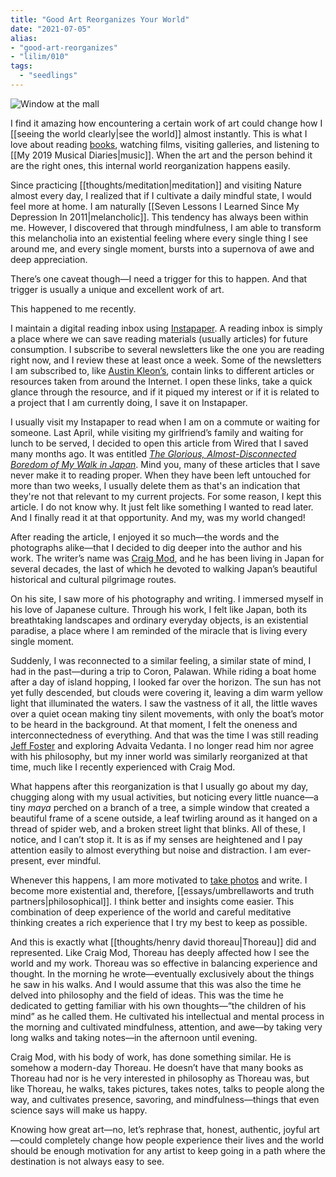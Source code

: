 ```yaml
---
title: "Good Art Reorganizes Your World"
date: "2021-07-05"
alias:
- "good-art-reorganizes"
- "lilim/010"
tags:
  - "seedlings"
---
```

![Window at the mall](essays/images/Window-at-the-mall.jpg)

I find it amazing how encountering a certain work of art could change how I [[seeing the world clearly|see the world]] almost instantly. This is what I love about reading [books](/tags/hero-books/), watching films, visiting galleries, and listening to [[My 2019 Musical Diaries|music]]. When the art and the person behind it are the right ones, this internal world reorganization happens easily.

Since practicing [[thoughts/meditation|meditation]] and visiting Nature almost every day, I realized that if I cultivate a daily mindful state, I would feel more at home. I am naturally [[Seven Lessons I Learned Since My Depression In 2011|melancholic]]. This tendency has always been within me. However, I discovered that through mindfulness, I am able to transform this melancholia into an existential feeling where every single thing I see around me, and every single moment, bursts into a supernova of awe and deep appreciation.

There’s one caveat though—I need a trigger for this to happen. And that trigger is usually a unique and excellent work of art.

This happened to me recently.

I maintain a digital reading inbox using [Instapaper](https://www.instapaper.com). A reading inbox is simply a place where we can save reading materials (usually articles) for future consumption. I subscribe to several newsletters like the one you are reading right now, and I review these at least once a week. Some of the newsletters I am subscribed to, like [Austin Kleon’s](https://austinkleon.com/newsletter), contain links to different articles or resources taken from around the Internet. I open these links, take a quick glance through the resource, and if it piqued my interest or if it is related to a project that I am currently doing, I save it on Instapaper.

I usually visit my Instapaper to read when I am on a commute or waiting for someone. Last April, while visiting my girlfriend’s family and waiting for lunch to be served, I decided to open this article from Wired that I saved many months ago. It was entitled [_The Glorious, Almost-Disconnected Boredom of My Walk in Japan_](https://www.wired.com/story/six-weeks-100s-miles-hours-glorious-boredom-japan). Mind you, many of these articles that I save never make it to reading proper. When they have been left untouched for more than two weeks, I usually delete them as that's an indication that they're not that relevant to my current projects. For some reason, I kept this article. I do not know why. It just felt like something I wanted to read later. And I finally read it at that opportunity. And my, was my world changed!

After reading the article, I enjoyed it so much—the words and the photographs alike—that I decided to dig deeper into the author and his work. The writer’s name was [Craig Mod](https://craigmod.com), and he has been living in Japan for several decades, the last of which he devoted to walking Japan’s beautiful historical and cultural pilgrimage routes.

On his site, I saw more of his photography and writing. I immersed myself in his love of Japanese culture. Through his work, I felt like Japan, both its breathtaking landscapes and ordinary everyday objects, is an existential paradise, a place where I am reminded of the miracle that is living every single moment.

Suddenly, I was reconnected to a similar feeling, a similar state of mind, I had in the past—during a trip to Coron, Palawan. While riding a boat home after a day of island hopping, I looked far over the horizon. The sun has not yet fully descended, but clouds were covering it, leaving a dim warm yellow light that illuminated the waters. I saw the vastness of it all, the little waves over a quiet ocean making tiny silent movements, with only the boat’s motor to be heard in the background. At that moment, I felt the oneness and interconnectedness of everything. And that was the time I was still reading [Jeff Foster](https://www.facebook.com/LifeWithoutACentre) and exploring Advaita Vedanta. I no longer read him nor agree with his philosophy, but my inner world was similarly reorganized at that time, much like I recently experienced with Craig Mod.

What happens after this reorganization is that I usually go about my day, chugging along with my usual activities, but noticing every little nuance—a tiny _maya_ perched on a branch of a tree, a simple window that created a beautiful frame of a scene outside, a leaf twirling around as it hanged on a thread of spider web, and a broken street light that blinks. All of these, I notice, and I can’t stop it. It is as if my senses are heightened and I pay attention easily to almost everything but noise and distraction. I am ever-present, ever mindful.

Whenever this happens, I am more motivated to [take photos](https://www.instagram.com/vinceimbat/) and write. I become more existential and, therefore, [[essays/umbrellaworts and truth partners|philosophical]]. I think better and insights come easier. This combination of deep experience of the world and careful meditative thinking creates a rich experience that I try my best to keep as possible.

And this is exactly what [[thoughts/henry david thoreau|Thoreau]] did and represented. Like Craig Mod, Thoreau has deeply affected how I see the world and my work. Thoreau was so effective in balancing experience and thought. In the morning he wrote—eventually exclusively about the things he saw in his walks. And I would assume that this was also the time he delved into philosophy and the field of ideas. This was the time he dedicated to getting familiar with his own thoughts—“the children of his mind” as he called them. He cultivated his intellectual and mental process in the morning and cultivated mindfulness, attention, and awe—by taking very long walks and taking notes—in the afternoon until evening.

Craig Mod, with his body of work, has done something similar. He is somehow a modern-day Thoreau. He doesn’t have that many books as Thoreau had nor is he very interested in philosophy as Thoreau was, but like Thoreau, he walks, takes pictures, takes notes, talks to people along the way, and cultivates presence, savoring, and mindfulness—things that even science says will make us happy.

Knowing how great art—no, let’s rephrase that, honest, authentic, joyful art—could completely change how people experience their lives and the world should be enough motivation for any artist to keep going in a path where the destination is not always easy to see.

